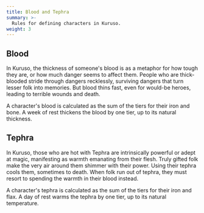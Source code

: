 ```yaml
---
title: Blood and Tephra
summary: >-
  Rules for defining characters in Kuruso.
weight: 3
---
```


## Blood

In Kuruso, the thickness of someone's blood is as a metaphor for how tough they
are, or how much danger seems to affect them. People who are thick-blooded stride through dangers
recklessly, surviving dangers that turn lesser folk into memories. But blood thins fast, even for
would-be heroes, leading to terrible wounds and death.

A character's blood is calculated as the sum of the tiers for their iron and bone. A week of rest
thickens the blood by one tier, up to its natural thickness.

## Tephra

In Kuruso, those who are hot with Tephra are intrinsically powerful or adept at magic, manifesting
as warmth emanating from their flesh. Truly gifted folk make the very air around them shimmer with
their power. Using their tephra cools them, sometimes to death. When folk run out of tephra, they
must resort to spending the warmth in their blood instead.

A character's tephra is calculated as the sum of the tiers for their iron and flax. A day of rest
warms the tephra by one tier, up to its natural temperature.
